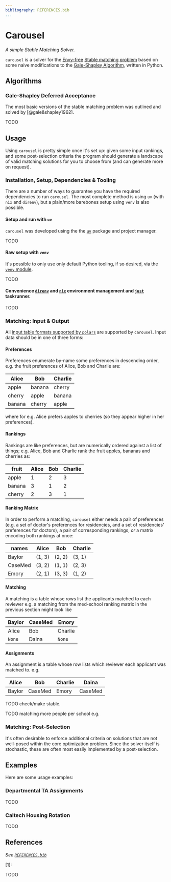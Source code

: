 ```yaml
---
bibliography: REFERENCES.bib
...
```


# Carousel
*A simple Stable Matching Solver.*

`carousel` is a solver for the 
[Envy-free](https://en.wikipedia.org/wiki/Envy-free_matching)
[Stable matching problem](https://en.wikipedia.org/wiki/Stable_marriage_problem) based on some naive modifications to the 
[Gale-Shapley Algorithm](https://en.wikipedia.org/wiki/Gale%E2%80%93Shapley_algorithm), written in Python.

## Algorithms

### Gale-Shapley Deferred Acceptance

The most basic versions of the stable matching problem was outlined and solved by [@gale&shapley1962]. 

TODO

## Usage
Using `carousel` is pretty simple once it's set up: given some input rankings, and some post-selection criteria 
the program should generate a landscape of valid matching solutions for you to choose from (and can generate more on request).

### Installation, Setup, Dependencies & Tooling
There are a number of ways to guarantee you have the required dependencies to run `carousel`.
The most complete method is using `uv` (with `nix` and `direnv`), but a plain/more barebones setup using `venv` is also possible.

#### Setup and run with `uv`
`carousel` was developed using the the [`uv`](https://github.com/astral-sh/uv) package and project manager.

TODO

#### Raw setup with `venv`
It's possible to only use only default Python tooling, if so desired, via the 
[`venv` module](https://docs.python.org/3/library/venv.html).

TODO

#### Convenience [`direnv`](https://github.com/direnv/direnv) and [`nix`](https://github.com/NixOS/nix) environment management and [`just`](https://github.com/casey/just) taskrunner.
TODO

### Matching: Input & Output

All [input table formats supported by `polars`](https://docs.pola.rs/user-guide/io/) are supported by `carousel`.
Input data should be in one of three forms:

#### Preferences
Preferences enumerate by-name some preferences in descending order, 
e.g. the fruit preferences of Alice, Bob and Charlie are:

| Alice  | Bob    | Charlie |
|--------|--------|---------|
| apple  | banana | cherry  |
| cherry | apple  | banana  |
| banana | cherry | apple   |

where for e.g. Alice prefers apples to cherries (so they appear higher in her preferences).

#### Rankings
Rankings are like preferences, but are numerically ordered against a list of things;
e.g. Alice, Bob and Charlie rank the fruit apples, bananas and cherries as:

| fruit  | Alice | Bob | Charlie |
|--------|-------|-----|---------|
| apple  |   1   |  2  |    3    |
| banana |   3   |  1  |    2    |
| cherry |   2   |  3  |    1    |

#### Ranking Matrix
In order to perform a matching, `carousel` either needs a pair of preferences
(e.g. a set of doctor's preferences for residencies, and a set of residencies' preferences for doctors),
a pair of corresponding rankings, *or* a matrix encoding both rankings at once:

| names   | Alice      | Bob     | Charlie   |
|---------|------------|---------|-----------|
| Baylor  |   (1, 3)   |  (2, 2) |   (3, 1)  |
| CaseMed |   (3, 2)   |  (1, 1) |   (2, 3)  |
| Emory   |   (2, 1)   |  (3, 3) |   (1, 2)  |

#### Matching
A matching is a table whose rows list the applicants matched to each reviewer
e.g. a matching from the med-school ranking matrix in the previous section might look like

| Baylor | CaseMed | Emory   |
|--------|---------|---------|
| Alice  | Bob     | Charlie |
| `None` | Daina   | `None`  |

#### Assignments
An assignment is a table whose row lists which reviewer each applicant was matched to.
e.g.

| Alice  | Bob     | Charlie | Daina   |
|--------|---------|---------|---------|
| Baylor | CaseMed | Emory   | CaseMed |

TODO check/make stable.

TODO matching more people per school e.g.

### Matching: Post-Selection
It's often desirable to enforce additional criteria on solutions 
that are not well-posed within the core optimization problem.
Since the solver itself is stochastic, these are often most easily implemented 
by a post-selection.


## Examples
Here are some usage examples:

### Departmental TA Assignments
TODO

### Caltech Housing Rotation
TODO

## References
*See [`REFERENCES.bib`](REFERENCES.bib)*

[1]: 

TODO
